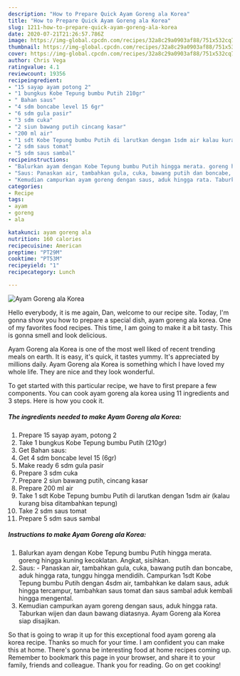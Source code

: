 ```yaml
---
description: "How to Prepare Quick Ayam Goreng ala Korea"
title: "How to Prepare Quick Ayam Goreng ala Korea"
slug: 1211-how-to-prepare-quick-ayam-goreng-ala-korea
date: 2020-07-21T21:26:57.786Z
image: https://img-global.cpcdn.com/recipes/32a8c29a0903af88/751x532cq70/ayam-goreng-ala-korea-foto-resep-utama.jpg
thumbnail: https://img-global.cpcdn.com/recipes/32a8c29a0903af88/751x532cq70/ayam-goreng-ala-korea-foto-resep-utama.jpg
cover: https://img-global.cpcdn.com/recipes/32a8c29a0903af88/751x532cq70/ayam-goreng-ala-korea-foto-resep-utama.jpg
author: Chris Vega
ratingvalue: 4.1
reviewcount: 19356
recipeingredient:
- "15 sayap ayam potong 2"
- "1 bungkus Kobe Tepung bumbu Putih 210gr"
- " Bahan saus"
- "4 sdm boncabe level 15 6gr"
- "6 sdm gula pasir"
- "3 sdm cuka"
- "2 siun bawang putih cincang kasar"
- "200 ml air"
- "1 sdt Kobe Tepung bumbu Putih di larutkan dengan 1sdm air kalau kurang bisa ditambahkan tepung"
- "2 sdm saus tomat"
- "5 sdm saus sambal"
recipeinstructions:
- "Balurkan ayam dengan Kobe Tepung bumbu Putih hingga merata. goreng hingga kuning kecoklatan. Angkat, sisihkan."
- "Saus: Panaskan air, tambahkan gula, cuka, bawang putih dan boncabe, aduk hingga rata, tunggu hingga mendidih. Campurkan 1sdt Kobe Tepung bumbu Putih dengan 4sdm air, tambahkan ke dalam saus, aduk hingga tercampur, tambahkan saus tomat dan saus sambal aduk kembali hingga mengental."
- "Kemudian campurkan ayam goreng dengan saus, aduk hingga rata. Taburkan wijen dan daun bawang diatasnya. Ayam Goreng ala Korea siap disajikan."
categories:
- Recipe
tags:
- ayam
- goreng
- ala

katakunci: ayam goreng ala 
nutrition: 160 calories
recipecuisine: American
preptime: "PT29M"
cooktime: "PT53M"
recipeyield: "1"
recipecategory: Lunch

---
```



![Ayam Goreng ala Korea](https://img-global.cpcdn.com/recipes/32a8c29a0903af88/751x532cq70/ayam-goreng-ala-korea-foto-resep-utama.jpg)

Hello everybody, it is me again, Dan, welcome to our recipe site. Today, I'm gonna show you how to prepare a special dish, ayam goreng ala korea. One of my favorites food recipes. This time, I am going to make it a bit tasty. This is gonna smell and look delicious.

Ayam Goreng ala Korea is one of the most well liked of recent trending meals on earth. It is easy, it's quick, it tastes yummy. It's appreciated by millions daily. Ayam Goreng ala Korea is something which I have loved my whole life. They are nice and they look wonderful.




To get started with this particular recipe, we have to first prepare a few components. You can cook ayam goreng ala korea using 11 ingredients and 3 steps. Here is how you cook it.

<!--inarticleads1-->

##### The ingredients needed to make Ayam Goreng ala Korea:

1. Prepare 15 sayap ayam, potong 2
1. Take 1 bungkus Kobe Tepung bumbu Putih (210gr)
1. Get  Bahan saus:
1. Get 4 sdm boncabe level 15 (6gr)
1. Make ready 6 sdm gula pasir
1. Prepare 3 sdm cuka
1. Prepare 2 siun bawang putih, cincang kasar
1. Prepare 200 ml air
1. Take 1 sdt Kobe Tepung bumbu Putih di larutkan dengan 1sdm air (kalau kurang bisa ditambahkan tepung)
1. Take 2 sdm saus tomat
1. Prepare 5 sdm saus sambal




<!--inarticleads2-->

##### Instructions to make Ayam Goreng ala Korea:

1. Balurkan ayam dengan Kobe Tepung bumbu Putih hingga merata. goreng hingga kuning kecoklatan. Angkat, sisihkan.
1. Saus: - Panaskan air, tambahkan gula, cuka, bawang putih dan boncabe, aduk hingga rata, tunggu hingga mendidih. Campurkan 1sdt Kobe Tepung bumbu Putih dengan 4sdm air, tambahkan ke dalam saus, aduk hingga tercampur, tambahkan saus tomat dan saus sambal aduk kembali hingga mengental.
1. Kemudian campurkan ayam goreng dengan saus, aduk hingga rata. Taburkan wijen dan daun bawang diatasnya. Ayam Goreng ala Korea siap disajikan.




So that is going to wrap it up for this exceptional food ayam goreng ala korea recipe. Thanks so much for your time. I am confident you can make this at home. There's gonna be interesting food at home recipes coming up. Remember to bookmark this page in your browser, and share it to your family, friends and colleague. Thank you for reading. Go on get cooking!
